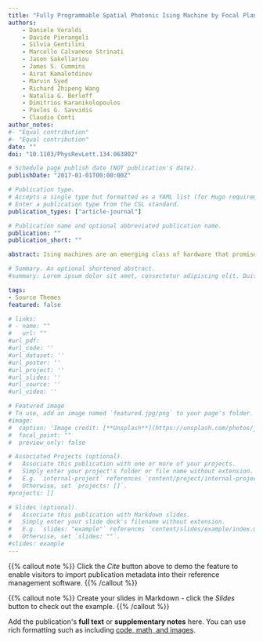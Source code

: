 ```yaml
---
title: "Fully Programmable Spatial Photonic Ising Machine by Focal Plane Division"
authors:
    - Daniele Veraldi
    - Davide Pierangeli
    - Silvia Gentilini
    - Marcello Calvanese Strinati
    - Jason Sakellariou
    - James S. Cummins
    - Airat Kamaletdinov
    - Marvin Syed
    - Richard Zhipeng Wang
    - Natalia G. Berloff
    - Dimitrios Karanikolopoulos
    - Pavlos G. Savvidis
    - Claudio Conti
author_notes:
#- "Equal contribution"
#- "Equal contribution"
date: ""
doi: "10.1103/PhysRevLett.134.063802"

# Schedule page publish date (NOT publication's date).
publishDate: "2017-01-01T00:00:00Z"

# Publication type.
# Accepts a single type but formatted as a YAML list (for Hugo requirements).
# Enter a publication type from the CSL standard.
publication_types: ["article-journal"]

# Publication name and optional abbreviated publication name.
publication: ""
publication_short: ""

abstract: Ising machines are an emerging class of hardware that promises ultrafast and energy-efficient solutions to NP-hard combinatorial optimization problems. Spatial photonic Ising machines (SPIMs) exploit optical computing in free space to accelerate the computation, showcasing parallelism, scalability, and low power consumption. However, current SPIMs can implement only a restricted class of problems. This partial programmability is a critical limitation that hampers their benchmark. Achieving full programmability of the device while preserving its scalability is an open challenge. Here, we report a fully programmable SPIM achieved through a novel operation method based on the division of the focal plane. In our scheme, a general Ising problem is decomposed into a set of Mattis Hamiltonians, whose energies are simultaneously computed optically by measuring the intensity on different regions of the camera sensor. Exploiting this concept, we experimentally demonstrate the computation with high success probability of ground-state solutions of up to 32-spin Ising models on unweighted maximum cut graphs with and without ferromagnetic bias. Simulations of the hardware prove a favorable scaling of the accuracy with the number of spin. Our fully programmable SPIM enables the implementation of many quadratic unconstrained binary optimization problems, further establishing SPIMs as a leading paradigm in non–von Neumann hardware. 

# Summary. An optional shortened abstract.
#summary: Lorem ipsum dolor sit amet, consectetur adipiscing elit. Duis posuere tellus ac convallis placerat. Proin tincidunt magna sed ex sollicitudin condimentum.

tags:
- Source Themes
featured: false

# links:
# - name: ""
#   url: ""
#url_pdf: 
#url_code: ''
#url_dataset: ''
#url_poster: ''
#url_project: ''
#url_slides: ''
#url_source: ''
#url_video: ''

# Featured image
# To use, add an image named `featured.jpg/png` to your page's folder. 
#image:
#  caption: 'Image credit: [**Unsplash**](https://unsplash.com/photos/jdD8gXaTZsc)'
#  focal_point: ""
#  preview_only: false

# Associated Projects (optional).
#   Associate this publication with one or more of your projects.
#   Simply enter your project's folder or file name without extension.
#   E.g. `internal-project` references `content/project/internal-project/index.md`.
#   Otherwise, set `projects: []`.
#projects: []

# Slides (optional).
#   Associate this publication with Markdown slides.
#   Simply enter your slide deck's filename without extension.
#   E.g. `slides: "example"` references `content/slides/example/index.md`.
#   Otherwise, set `slides: ""`.
#slides: example
---
```


{{% callout note %}}
Click the *Cite* button above to demo the feature to enable visitors to import publication metadata into their reference management software.
{{% /callout %}}

{{% callout note %}}
Create your slides in Markdown - click the *Slides* button to check out the example.
{{% /callout %}}

Add the publication's **full text** or **supplementary notes** here. You can use rich formatting such as including [code, math, and images](https://docs.hugoblox.com/content/writing-markdown-latex/).
